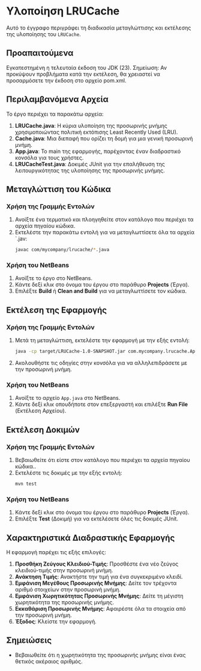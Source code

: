 
# Υλοποίηση LRUCache

Αυτό το έγγραφο περιγράφει τη διαδικασία μεταγλώττισης και εκτέλεσης της υλοποίησης του `LRUCache`.

## Προαπαιτούμενα

Εγκατεστημένη η τελευταία έκδοση του JDK (23). Σημείωση: Αν προκύψουν προβλήματα κατά την εκτέλεση, θα χρειαστεί να προσαρμόσετε την έκδοση στο αρχείο pom.xml.

## Περιλαμβανόμενα Αρχεία

Το έργο περιέχει τα παρακάτω αρχεία:

1. **LRUCache.java**: Η κύρια υλοποίηση της προσωρινής μνήμης χρησιμοποιώντας πολιτική εκτόπισης Least Recently Used (LRU).
2. **Cache.java**: Μια διεπαφή που ορίζει τη δομή για μια γενική προσωρινή μνήμη.
3. **App.java**: Το main της εφαρμογής, παρέχοντας έναν διαδραστικό κονσόλα για τους χρήστες.
4. **LRUCacheTest.java**: Δοκιμές JUnit για την επαλήθευση της λειτουργικότητας της υλοποίησης της προσωρινής μνήμης.

## Μεταγλώττιση του Κώδικα

### Χρήση της Γραμμής Εντολών

1. Ανοίξτε ένα τερματικό και πλοηγηθείτε στον κατάλογο που περιέχει τα αρχεία πηγαίου κώδικα.
2. Εκτελέστε την παρακάτω εντολή για να μεταγλωττίσετε όλα τα αρχεία `.jav:
   ```sh
   javac com/mycompany/lrucache/*.java
   ```

### Χρήση του NetBeans

1. Ανοίξτε το έργο στο NetBeans.
2. Κάντε δεξί κλικ στο όνομα του έργου στο παράθυρο **Projects** (Έργα).
3. Επιλέξτε **Build** ή  **Clean and Build** για να μεταγλωττίσετε τον κώδικα.

## Εκτέλεση της Εφαρμογής

### Χρήση της Γραμμής Εντολών

1. Μετά τη μεταγλώττιση, εκτελέστε την εφαρμογή με την εξής εντολή:
   ```sh
   java -cp target/LRUCache-1.0-SNAPSHOT.jar com.mycompany.lrucache.App
   ```
2. Ακολουθήστε τις οδηγίες στην κονσόλα για να αλληλεπιδράσετε με την προσωρινή μνήμη.

### Χρήση του NetBeans

1. Ανοίξτε το αρχείο `App.java` στο NetBeans.
2. Κάντε δεξί κλικ οπουδήποτε στον επεξεργαστή και επιλέξτε **Run File** (Εκτέλεση Αρχείου).

## Εκτέλεση Δοκιμών

### Χρήση της Γραμμής Εντολών

1. Βεβαιωθείτε ότι είστε στον κατάλογο που περιέχει τα αρχεία πηγαίου κώδικα..
2. Εκτελέστε τις δοκιμές με την εξής εντολή:
   ```sh
   mvn test
   ```

### Χρήση του NetBeans

1. Κάντε δεξί κλικ στο όνομα του έργου στο παράθυρο **Projects** (Έργα).
2. Επιλέξτε **Test** (Δοκιμή) για να εκτελέσετε όλες τις δοκιμές JUnit.

## Χαρακτηριστικά Διαδραστικής Εφαρμογής

Η εφαρμογή παρέχει τις εξής επιλογές:

1. **Προσθήκη Ζεύγους Κλειδιού-Τιμής**: Προσθέστε ένα νέο ζεύγος κλειδιού-τιμής στην προσωρινή μνήμη.
2. **Ανάκτηση Τιμής**: Ανακτήστε την τιμή για ένα συγκεκριμένο κλειδί.
3. **Εμφάνιση Μεγέθους Προσωρινής Μνήμης**: Δείτε τον τρέχοντα αριθμό στοιχείων στην προσωρινή μνήμη.
4. **Εμφάνιση Χωρητικότητας Προσωρινής Μνήμης**: Δείτε τη μέγιστη χωρητικότητα της προσωρινής μνήμης.
5. **Εκκαθάριση Προσωρινής Μνήμης**: Αφαιρέστε όλα τα στοιχεία από την προσωρινή μνήμη.
6. **Έξοδος**: Κλείστε την εφαρμογή.

## Σημειώσεις

- Βεβαιωθείτε ότι η χωρητικότητα της προσωρινής μνήμης είναι ένας θετικός ακέραιος αριθμός.

